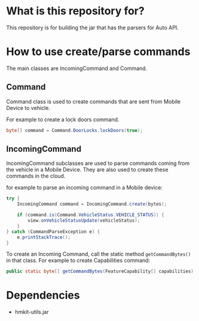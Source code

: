 # What is this repository for? #

This repository is for building the jar that has the parsers for Auto API.

# How to use create/parse commands #

The main classes are IncomingCommand and Command.

## Command ##
Command class is used to create commands that are sent from Mobile Device to vehicle. 

For example to create a lock doors command.

```java
byte[] command = Command.DoorLocks.lockDoors(true);
```

## IncomingCommand ##

IncomingCommand subclasses are used to parse commands coming from the vehicle in a Mobile Device.
They are also used to create these commands in the cloud.

for example to parse an incoming command in a Mobile device:

```java
try {
    IncomingCommand command = IncomingCommand.create(bytes);

    if (command.is(Command.VehicleStatus.VEHICLE_STATUS)) {
        view.onVehicleStatusUpdate(vehicleStatus);
    }
} catch (CommandParseException e) {
    e.printStackTrace();
}
```

To create an Incoming Command, call the static method `getCommandBytes()` in that class. For example to create Capabilities command:

```java
public static byte[] getCommandBytes(FeatureCapability[] capabilities)
```

# Dependencies #

* hmkit-utils.jar